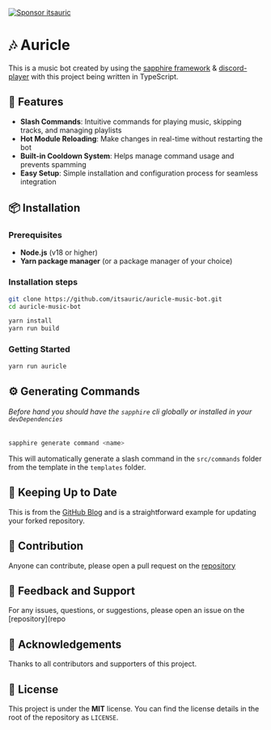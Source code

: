 [![Sponsor itsauric](https://img.shields.io/badge/Sponsor-itsauric-pink?style=for-the-badge&logo=github)](https://github.com/sponsors/itsauric)

# 🎶 Auricle

This is a music bot created by using the [sapphire framework][sapphire] & [discord-player][discord-player] with this project being written in TypeScript.

## 🚀 Features
- **Slash Commands**: Intuitive commands for playing music, skipping tracks, and managing playlists
- **Hot Module Reloading**: Make changes in real-time without restarting the bot
- **Built-in Cooldown System**: Helps manage command usage and prevents spamming
- **Easy Setup**: Simple installation and configuration process for seamless integration

## 📦 Installation

### Prerequisites
- **Node.js** (v18 or higher)
- **Yarn package manager** (or a package manager of your choice)

### Installation steps
```bash
git clone https://github.com/itsauric/auricle-music-bot.git
cd auricle-music-bot
```
```bash
yarn install
yarn run build
```

### Getting Started
```bash
yarn run auricle
```

## ⚙️ Generating Commands

###### Before hand you should have the `sapphire` cli globally or installed in your `devDependencies`
```bash
sapphire generate command <name>
```
This will automatically generate a slash command in the `src/commands` folder from the template in the `templates` folder.

## 🔄 Keeping Up to Date

This is from the [GitHub Blog][github] and is a straightforward example for updating your forked repository.

## 🤝 Contribution

Anyone can contribute, please open a pull request on the [repository](repo)

## 💬 Feedback and Support

For any issues, questions, or suggestions, please open an issue on the [repository](repo

## 📄 Acknowledgements

Thanks to all contributors and supporters of this project.

## 📜 License

This project is under the **MIT** license. You can find the license details in the root of the repository as `LICENSE`.

[repo]: https://github.com/itsauric/auricle-music-bot
[github]: https://github.blog/changelog/2021-05-06-sync-an-out-of-date-branch-of-a-fork-from-the-web/
[sapphire]: https://github.com/sapphiredev/framework
[discord-player]: https://github.com/Androz2091/discord-player/tree/develop
